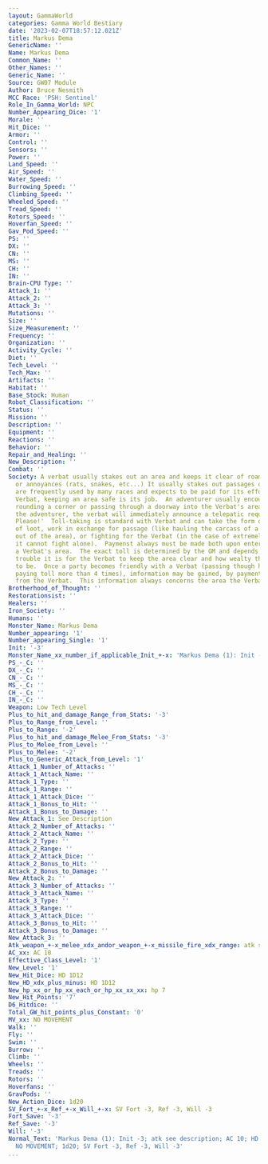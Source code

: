 ```yaml
---
layout: GammaWorld
categories: Gamma World Bestiary
date: '2023-02-07T18:57:12.021Z'
title: Markus Dema
GenericName: ''
Name: Markus Dema
Common_Name: ''
Other_Names: ''
Generic_Name: ''
Source: GW07 Module
Author: Bruce Nesmith
MCC Race: 'PSH: Sentinel'
Role_In_Gamma_World: NPC
Number_Appearing_Dice: '1'
Morale: ''
Hit_Dice: ''
Armor: ''
Control: ''
Sensors: ''
Power: ''
Land_Speed: ''
Air_Speed: ''
Water_Speed: ''
Burrowing_Speed: ''
Climbing_Speed: ''
Wheeled_Speed: ''
Tread_Speed: ''
Rotors_Speed: ''
Hoverfan_Speed: ''
Gav_Pod_Speed: ''
PS: ''
DX: ''
CN: ''
MS: ''
CH: ''
IN: ''
Brain-CPU Type: ''
Attack_1: ''
Attack_2: ''
Attack_3: ''
Mutations: ''
Size: ''
Size_Measurement: ''
Frequency: ''
Organization: ''
Activity_Cycle: ''
Diet: ''
Tech_Level: ''
Tech_Max: ''
Artifacts: ''
Habitat: ''
Base_Stock: Human
Robot_Classification: ''
Status: ''
Mission: ''
Description: ''
Equipment: ''
Reactions: ''
Behavior: ''
Repair_and_Healing: ''
New_Description: ''
Combat: ''
Society: A verbat usually stakes out an area and keeps it clear of roaming monster
  or annoyances (rats, snakes, etc...) It usually stakes out passages or trails that
  are frequently used by many races and expects to be paid for its efforts.  To a
  Verbat, keeping an area safe is its job.  An adventurer usually encounters a Verbat
  rounding a corner or passing through a doorway into the Verbat's area.  Upon seeing
  the adventurer, the verbat will immediately announce a telepatic requiest, 'Toll,
  Please!'  Toll-taking is standard with Verbat and can take the form of payments
  of loot, work in exchange for passage (like hauling the carcass of a dead opponent
  out of the area), or fighting for the Verbat (in the case of extremely tough advesaros
  it cannot fight alone).  Paymenst always must be made both upon entering or leaving
  a Verbat's area.  The exact toll is determined by the GM and depends on how much
  trouble it is for the Verbat to keep the area clear and how wealty the party appears
  to be.  Once a party becomes friendly with a Verbat (passing though his area and
  paying toll more than 4 times), imformation may be gained, by payment or otherwise,
  from the Verbat.  This information always concerns the area the Verbat patrolls.
Brotherhood_of_Thought: ''
Restorationsist: ''
Healers: ''
Iron_Society: ''
Humans: ''
Monster_Name: Markus Dema
Number_appearing: '1'
Number_appearing_Single: '1'
Init: '-3'
Monster_Name_xx_number_if_applicable_Init_+-x: 'Markus Dema (1): Init -3'
PS_-_C: ''
DX_-_C: ''
CN_-_C: ''
MS_-_C: ''
CH_-_C: ''
IN_-_C: ''
Weapon: Low Tech Level
Plus_to_hit_and_damage_Range_from_Stats: '-3'
Plus_to_Range_from_Level: ''
Plus_to_Range: '-2'
Plus_to_hit_and_damage_Melee_From_Stats: '-3'
Plus_to_Melee_from_Level: ''
Plus_to_Melee: '-2'
Plus_to_Generic_Attack_from_Level: '1'
Attack_1_Number_of_Attacks: ''
Attack_1_Attack_Name: ''
Attack_1_Type: ''
Attack_1_Range: ''
Attack_1_Attack_Dice: ''
Attack_1_Bonus_to_Hit: ''
Attack_1_Bonus_to_Damage: ''
New_Attack_1: See Description
Attack_2_Number_of_Attacks: ''
Attack_2_Attack_Name: ''
Attack_2_Type: ''
Attack_2_Range: ''
Attack_2_Attack_Dice: ''
Attack_2_Bonus_to_Hit: ''
Attack_2_Bonus_to_Damage: ''
New_Attack_2: ''
Attack_3_Number_of_Attacks: ''
Attack_3_Attack_Name: ''
Attack_3_Type: ''
Attack_3_Range: ''
Attack_3_Attack_Dice: ''
Attack_3_Bonus_to_Hit: ''
Attack_3_Bonus_to_Damage: ''
New_Attack_3: ''
Atk_weapon_+-x_melee_xdx_andor_weapon_+-x_missile_fire_xdx_range: atk see description
AC_xx: AC 10
Effective_Class_Level: '1'
New_Level: '1'
New_Hit_Dice: HD 1D12
New_HD_xdx_plus_minus: HD 1D12
New_hp_xx_or_hp_xx_each_or_hp_xx_xx_xx: hp 7
New_Hit_Points: '7'
D6_Hitdice: ''
Total_GW_hit_points_plus_Constant: '0'
MV_xx: NO MOVEMENT
Walk: ''
Fly: ''
Swim: ''
Burrow: ''
Climb: ''
Wheels: ''
Treads: ''
Rotors: ''
Hoverfans: ''
GravPods: ''
New_Action_Dice: 1d20
SV_Fort_+-x_Ref_+-x_Will_+-x: SV Fort -3, Ref -3, Will -3
Fort_Save: '-3'
Ref_Save: '-3'
Will: '-3'
Normal_Text: 'Markus Dema (1): Init -3; atk see description; AC 10; HD 1D12 hp 7;
  NO MOVEMENT; 1d20; SV Fort -3, Ref -3, Will -3'
...
```

